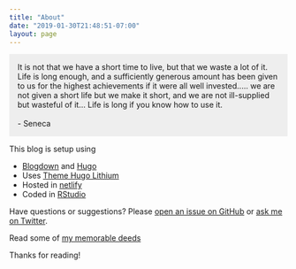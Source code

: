 ```yaml
---
title: "About"
date: "2019-01-30T21:48:51-07:00"
layout: page
---
```



<p style="background-color:#eee;padding:15px">
It is not that we have a short time to live, but that we waste a lot of it. Life is long enough, and a sufficiently generous amount has been given to us for the highest achievements if it were all well invested..... we are not given a short life but we make it short, and we are not ill-supplied but wasteful of it… Life is long if you know how to use it.
<br><br>
- Seneca
</p>

This blog is setup using 

* [Blogdown](https://bookdown.org/yihui/blogdown/) and [Hugo](https://gohugo.io/)
* Uses [Theme Hugo Lithium](https://themes.gohugo.io/hugo-lithium-theme/)
* Hosted in [netlify](https://netlify.com)
* Coded in [RStudio](https://www.rstudio.com/)

Have questions or suggestions? Please [open an issue on GitHub](https://github.com/anjesh/blog-source/issues/new) or [ask me on Twitter](https://twitter.com/anjesh).

Read some of [my memorable deeds](/deeds/)

Thanks for reading!

